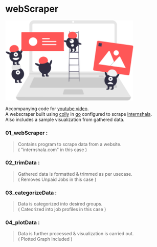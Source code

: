 # webScraper

<img src="00_README/undraw.png" width="400"/>

Accompanying code for [youtube video](https://youtu.be/DLi-54mNaD4).  
A webscraper built using [colly](https://github.com/gocolly/colly) in [go](https://golang.org/) configured to scrape [internshala](https://internshala.com/).  
Also includes a sample visualization from gathered data.  

### 01_webScraper : 
>Contains program to scrape data from a website.  
>( "internshala.com" in this case )  

### 02_trimData :
>Gathered data is formatted & trimmed as per usecase.  
>( Removes Unpaid Jobs in this case )  

### 03_categorizeData :
>Data is categorized into desired groups.  
>( Cateorized into job profiles in this case )  

### 04_plotData :
>Data is further processed & visualization is carried out.  
>( Plotted Graph Included )  


